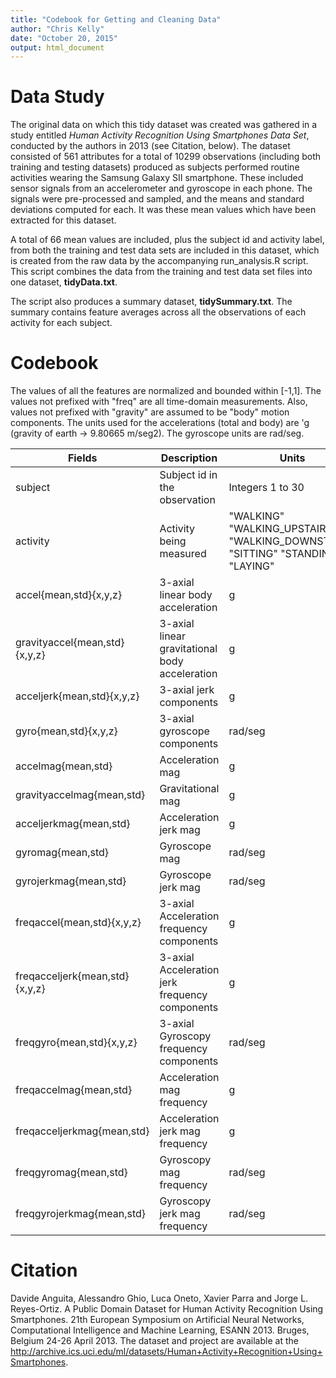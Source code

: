 ```yaml
---
title: "Codebook for Getting and Cleaning Data"
author: "Chris Kelly"
date: "October 20, 2015"
output: html_document
---
```


# Data Study

The original data on which this tidy dataset was created was gathered in a study entitled _Human Activity Recognition Using Smartphones Data Set_, conducted by the authors in 2013 (see Citation, below).  The dataset consisted of 561 attributes for a total of 10299 observations (including both training and testing datasets) produced as subjects performed routine activities wearing the Samsung Galaxy SII smartphone. These included sensor signals from an accelerometer and gyroscope in each phone. The signals were pre-processed and sampled, and the means and standard deviations computed for each.  It was these mean values which have been extracted for this dataset.

A total of 66 mean values are included, plus the subject id and activity label, from both the training and test data sets are included in this dataset, which is created from the raw data by the accompanying run_analysis.R script. This script combines the data from the training and test data set files into one dataset, **tidyData.txt**.

The script also produces a summary dataset, **tidySummary.txt**.
The summary contains feature averages across all the observations of each activity for each subject.

# Codebook

The values of all the features are  normalized and bounded within [-1,1]. The values not prefixed with "freq" are all time-domain measurements.  Also, values not prefixed with "gravity" are assumed to be "body" motion components. The units used for the accelerations (total and body) are 'g (gravity of earth -> 9.80665 m/seg2). The gyroscope units are rad/seg.

Fields  | Description | Units 
------- | ----------- | ----- 
subject| Subject id in the observation | Integers 1 to 30
activity| Activity being measured | "WALKING" "WALKING_UPSTAIRS" "WALKING_DOWNSTAIRS" "SITTING" "STANDING" "LAYING"
accel{mean,std}{x,y,z}|  3-axial linear body acceleration | g
gravityaccel{mean,std}{x,y,z}| 3-axial linear gravitational body acceleration | g
acceljerk{mean,std}{x,y,z}|  3-axial jerk components | g
gyro{mean,std}{x,y,z}|  3-axial gyroscope components | rad/seg
accelmag{mean,std}|  Acceleration mag | g
gravityaccelmag{mean,std}|  Gravitational mag | g
acceljerkmag{mean,std}| Acceleration jerk mag | g
gyromag{mean,std}| Gyroscope mag | rad/seg
gyrojerkmag{mean,std}| Gyroscope jerk mag  | rad/seg
freqaccel{mean,std}{x,y,z}| 3-axial Acceleration frequency components | g
freqacceljerk{mean,std}{x,y,z}| 3-axial Acceleration jerk frequency components | g
freqgyro{mean,std}{x,y,z}| 3-axial Gyroscopy frequency components | rad/seg
freqaccelmag{mean,std}| Acceleration mag frequency | g
freqacceljerkmag{mean,std}| Acceleration jerk mag frequency  | g
freqgyromag{mean,std}| Gyroscopy mag frequency | rad/seg
freqgyrojerkmag{mean,std}| Gyroscopy jerk mag frequency | rad/seg


# Citation

Davide Anguita, Alessandro Ghio, Luca Oneto, Xavier Parra and Jorge L. Reyes-Ortiz. A Public Domain Dataset for Human Activity Recognition Using Smartphones. 21th European Symposium on Artificial Neural Networks, Computational Intelligence and Machine Learning, ESANN 2013. Bruges, Belgium 24-26 April 2013. 
The dataset and project are available at the  http://archive.ics.uci.edu/ml/datasets/Human+Activity+Recognition+Using+Smartphones. 

